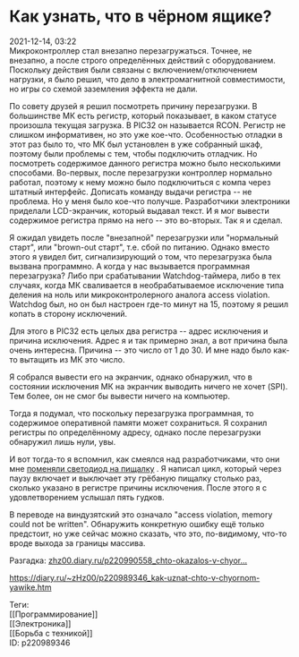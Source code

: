 Как узнать, что в чёрном ящике?
================================

   
 2021-12-14, 03:22   
  Микроконтроллер стал внезапно перезагружаться. Точнее, не внезапно, а после строго определённых действий с оборудованием. Поскольку действия были связаны с включением/отключением нагрузки, я было решил, что дело в электромагнитной совместимости, но игры со схемой заземления эффекта не дали.   
   
 По совету друзей я решил посмотреть причину перезагрузки. В большинстве МК есть регистр, который показывает, в каком статусе произошла текущая загрузка. В PIC32 он называется RCON. Регистр не слишком информативен, но это уже кое-что. Особенностью отладки в этот раз было то, что МК был установлен в уже собранный шкаф, поэтому были проблемы с тем, чтобы подключить отладчик. Но посмотреть содержимое данного регистра можно было несколькими способами. Во-первых, после перезагрузки контроллер нормально работал, поэтому к нему можно было подключиться с компа через штатный интерфейс. Дописать команду выдачи регистра -- не проблема. Но у меня было кое-что получше. Разработчики электроники приделали LCD-экранчик, который выдавал текст. И я мог вывести содержимое регистра прямо на него -- это во-вторых. Так я и сделал.   
   
 Я ожидал увидеть после "внезапной" перезагрузки или "нормальный старт", или "brown-out старт", т.е. сбой по питанию. Однако вместо этого я увидел бит, сигнализирующий о том, что перезагрузка была вызвана программно. А когда у нас вызывается программная перезагрузка? Либо при срабатывании Watchdog-таймера, либо в тех случаях, когда МК сваливается в необрабатываемое исключение типа деления на ноль или микроконтролерного аналога access violation. Watchdog был, но он был настроен где-то минут на 15, поэтому я решил копать в сторону исключений.   
   
 Для этого в PIC32 есть целых два регистра -- адрес исключения и причина исключения. Адрес я и так примерно знал, а вот причина была очень интересна. Причина -- это число от 1 до 30. И мне надо было как-то вытащить из МК это число.   
   
 Я собрался вывести его на экранчик, однако обнаружил, что в состоянии исключения МК на экранчик выводить ничего не хочет (SPI). Тем более, он не смог бы вывести ничего на компьютер.   
   
 Тогда я подумал, что поскольку перезагрузка программная, то содержимое оперативной памяти может сохраниться. Я сохранил регистры по определённому адресу, однако после перезагрузки обнаружил лишь нули, увы.   
   
 И вот тогда-то я вспомнил, как смеялся над разработчиками, что они мне  [поменяли светодиод на пищалку](Фрёкен%20Бок%20и%20философский%20кирпич)  . Я написал цикл, который через паузу включает и выключает эту грёбаную пищалку столько раз, сколько указано в регистре причины исключения. После этого я с удовлетворением услышал пять гудков.   
   
 В переводе на виндузятский это означало "access violation, memory could not be written". Обнаружить конкретную ошибку ещё только предстоит, но уже сейчас можно сказать, что это, по-видимому, что-то вроде выхода за границы массива.   
   
 Разгадка:  [zhz00.diary.ru/p220990558\_chto-okazalos-v-chyor...](Что%20оказалось%20в%20чёрном%20ящике)    
    
 <https://diary.ru/~zHz00/p220989346_kak-uznat-chto-v-chyornom-yawike.htm>   
   
 Теги:   
 [[Программирование]]   
 [[Электроника]]   
 [[Борьба с техникой]]   
 ID: p220989346